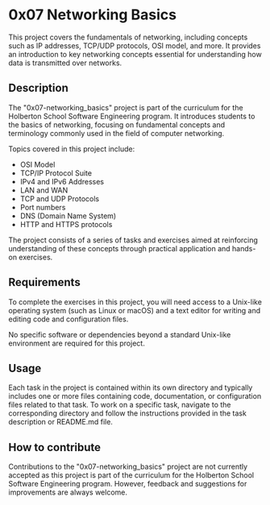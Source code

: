 # 0x07 Networking Basics

This project covers the fundamentals of networking, including concepts such as IP addresses, TCP/UDP protocols, OSI model, and more. It provides an introduction to key networking concepts essential for understanding how data is transmitted over networks.

## Description

The "0x07-networking_basics" project is part of the curriculum for the Holberton School Software Engineering program. It introduces students to the basics of networking, focusing on fundamental concepts and terminology commonly used in the field of computer networking.

Topics covered in this project include:

- OSI Model
- TCP/IP Protocol Suite
- IPv4 and IPv6 Addresses
- LAN and WAN
- TCP and UDP Protocols
- Port numbers
- DNS (Domain Name System)
- HTTP and HTTPS protocols

The project consists of a series of tasks and exercises aimed at reinforcing understanding of these concepts through practical application and hands-on exercises.

## Requirements

To complete the exercises in this project, you will need access to a Unix-like operating system (such as Linux or macOS) and a text editor for writing and editing code and configuration files.

No specific software or dependencies beyond a standard Unix-like environment are required for this project.

## Usage

Each task in the project is contained within its own directory and typically includes one or more files containing code, documentation, or configuration files related to that task. To work on a specific task, navigate to the corresponding directory and follow the instructions provided in the task description or README.md file.

## How to contribute

Contributions to the "0x07-networking_basics" project are not currently accepted as this project is part of the curriculum for the Holberton School Software Engineering program. However, feedback and suggestions for improvements are always welcome.
